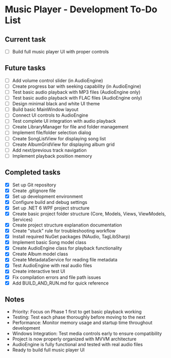 # Music Player - Development To-Do List

## Current task

- [ ] Build full music player UI with proper controls

## Future tasks

- [ ] Add volume control slider (in AudioEngine)
- [ ] Create progress bar with seeking capability (in AudioEngine)
- [ ] Test basic audio playback with MP3 files (AudioEngine only)
- [ ] Test basic audio playback with FLAC files (AudioEngine only)
- [ ] Design minimal black and white UI theme
- [ ] Build basic MainWindow layout
- [ ] Connect UI controls to AudioEngine
- [ ] Test complete UI integration with audio playback
- [ ] Create LibraryManager for file and folder management
- [ ] Implement file/folder selection dialog
- [ ] Create SongListView for displaying song list
- [ ] Create AlbumGridView for displaying album grid
- [ ] Add next/previous track navigation
- [ ] Implement playback position memory

## Completed tasks

- [x] Set up Git repository
- [x] Create .gitignore file
- [x] Set up development environment
- [x] Configure build and debug settings
- [x] Set up .NET 6 WPF project structure
- [x] Create basic project folder structure (Core, Models, Views, ViewModels, Services)
- [x] Create project structure explanation documentation
- [x] Create "stuck" rule for troubleshooting workflow
- [x] Install required NuGet packages (NAudio, TagLibSharp)
- [x] Implement basic Song model class
- [x] Create AudioEngine class for playback functionality
- [x] Create Album model class
- [x] Create MetadataService for reading file metadata
- [x] Test AudioEngine with real audio files
- [x] Create interactive test UI
- [x] Fix compilation errors and file path issues
- [x] Add BUILD_AND_RUN.md for quick reference

## Notes

- Priority: Focus on Phase 1 first to get basic playback working
- Testing: Test each phase thoroughly before moving to the next
- Performance: Monitor memory usage and startup time throughout development
- Windows Integration: Test media controls early to ensure compatibility
- Project is now properly organized with MVVM architecture
- AudioEngine is fully functional and tested with real audio files
- Ready to build full music player UI
